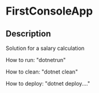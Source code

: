 # FirstConsoleApp

## Description

Solution for a salary calculation

How to run: "dotnetrun"

How to clean: "dotnet clean"

How to deploy: "dotnet deploy...."
